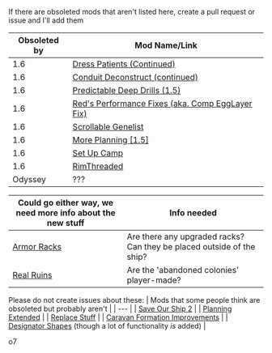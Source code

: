 If there are obsoleted mods that aren't listed here, create a pull request or issue and I'll add them

| Obsoleted by | Mod Name/Link |
| --- | --- |
| 1.6 | [Dress Patients (Continued)](https://steamcommunity.com/sharedfiles/filedetails/?id=2877763074) |
| 1.6 | [Conduit Deconstruct (continued)](https://steamcommunity.com/sharedfiles/filedetails/?id=3229402412) |
| 1.6 | [Predictable Deep Drills (1.5)](https://steamcommunity.com/sharedfiles/filedetails/?id=3235029356) |
| 1.6 | [Red's Performance Fixes (aka. Comp EggLayer Fix)](https://steamcommunity.com/sharedfiles/filedetails/?id=3343465955) |
| 1.6 | [Scrollable Genelist](https://steamcommunity.com/sharedfiles/filedetails/?id=3453246011) |
| 1.6 | [More Planning [1.5]](https://steamcommunity.com/sharedfiles/filedetails/?id=2551225702) |
| 1.6 | [Set Up Camp](https://steamcommunity.com/sharedfiles/filedetails/?id=3234938357)|
| 1.6 | [RimThreaded](https://steamcommunity.com/sharedfiles/filedetails/?id=2222907981) |
| Odyssey | ??? |

| Could go either way, we need more info about the new stuff | Info needed |
| --- | --- |
| [Armor Racks](https://steamcommunity.com/sharedfiles/filedetails/?id=1875828205) | Are there any upgraded racks? Can they be placed outside of the ship? |
| [Real Ruins](https://steamcommunity.com/sharedfiles/filedetails/?id=1552146295) | Are the 'abandoned colonies' player-made? |

Please do not create issues about these:
| Mods that some people think are obsoleted but probably aren't |
| --- |
| [Save Our Ship 2](https://steamcommunity.com/sharedfiles/filedetails/?id=1909914131) |
| [Planning Extended](https://steamcommunity.com/sharedfiles/filedetails/?id=2877392159) |
| [Replace Stuff](https://steamcommunity.com/sharedfiles/filedetails/?id=1372003680) |
| [Caravan Formation Improvements](https://steamcommunity.com/sharedfiles/filedetails/?id=2927335733) |
| [Designator Shapes](https://steamcommunity.com/sharedfiles/filedetails/?id=1235181370) (though a lot of functionality *is* added) |

o7

